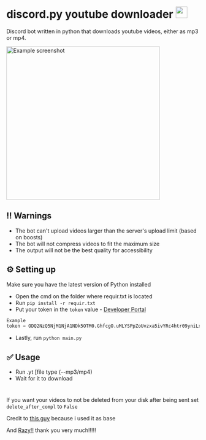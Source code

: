 # discord.py youtube downloader <img src="https://c.tenor.com/NA1Zs9FrCWYAAAAi/chika.gif" width="30"/>

Discord bot written in python that downloads youtube videos, either as mp3 or mp4.

<img src="https://cdn.discordapp.com/attachments/1001152399047659682/1001152438167949472/unknown.png" alt="Example screenshot" title="hi!!! this is an example for what the bot does :DDD you can do --mp4 or leave empty for an mp4 output" width="400">

## :bangbang: Warnings
* The bot can't upload videos larger than the server's upload limit (based on boosts)
* The bot will not compress videos to fit the maximum size
* The output will not be the best quality for accessibility

## :gear: Setting up
Make sure you have the latest version of Python installed
* Open the cmd on the folder where requir.txt is located
* Run `pip install -r requir.txt`
* Put your token in the `token` value - [Developer Portal](https://discord.com/developers/)
```py
Example
token = ODQ2NzQ5NjM1NjA1NDk5OTM0.GhfcgO.uMLYSPpZoUvzxa5ivYRc4htr09yniLx22Ymp3Q
```
* Lastly, run `python main.py`
## ✅ Usage
* Run .yt <link> [file type (--mp3/mp4)
* Wait for it to download
# 
If you want your videos to not be deleted from your disk after being sent set `delete_after_compl` to `False`

Credit to [this guy](https://github.com/razordx/disctube) because i used it as base

And [Razy!!](https://github.com/razyness) thank you very much!!!!!
